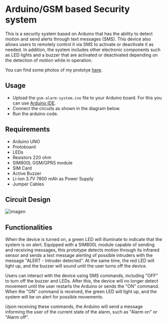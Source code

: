 # Arduino/GSM based Security system

This is a security system based on Arduino that has the ability to detect motion and send alerts through text messages (SMS). This device also allows users to remotely control it via SMS to activate or deactivate it as needed. In addition, the system includes other electronic components such as LED lights and a buzzer that are activated or deactivated depending on the detection of motion while in operation. 

You can find some photos of my prototye [here](https://imgur.com/a/BZvCLkA).

## Usage

* Upload the `gsm-alarm-system.ino` file to your Arduino board. For this you can use [Arduino IDE](https://www.arduino.cc/en/software).
* Connect the circuits as shown in the diagram below.
* Run the arduino code.

## Requirements
* Arduino UNO
* Protoboard 
* LEDs
* Resistors 220 ohm
* SIM800L GSM/GPRS module 
* SIM Card
* Active Buzzer
* Li-Ion 3.7V 7800 mAh as Power Supply
* Jumper Cables

## Circuit Design
![imagen](https://user-images.githubusercontent.com/36320743/233227254-6ec9f7a0-f780-410f-b711-1d1977b32d5b.png)

## Functionalities

When the device is turned on, a green LED will illuminate to indicate that the system is on alert. Equipped with a SIM800L module capable of sending and receiving messages, this prototype detects motion through its infrared sensor and sends a text message alerting of possible intruders with the message "ALERT - Intruder detected". At the same time, the red LED will light up, and the buzzer will sound until the user turns off the device.

Users can interact with the device using SMS commands, including "OFF" to turn off the buzzer and LEDs. After this, the device will no longer detect movement until the user restarts the Arduino or sends the "ON" command. When the "ON" command is received, the green LED will light up, and the system will be on alert for possible movements.

Upon receiving these commands, the Arduino will send a message informing the user of the current state of the alarm, such as "Alarm on" or "Alarm off".